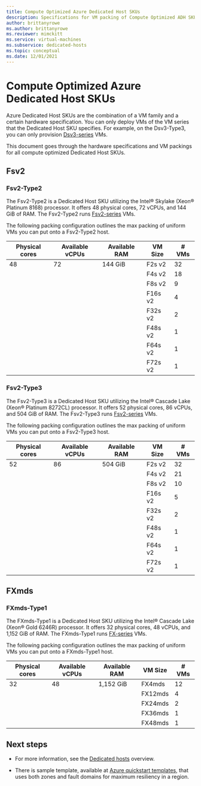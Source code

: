 ```yaml
---
title: Compute Optimized Azure Dedicated Host SKUs
description: Specifications for VM packing of Compute Optimized ADH SKUs.
author: brittanyrowe
ms.author: brittanyrowe
ms.reviewer: mimckitt
ms.service: virtual-machines
ms.subservice: dedicated-hosts
ms.topic: conceptual
ms.date: 12/01/2021
---
```


# Compute Optimized Azure Dedicated Host SKUs
Azure Dedicated Host SKUs are the combination of a VM family and a certain hardware specification. You can only deploy VMs of the VM series that the Dedicated Host SKU specifies. For example, on the Dsv3-Type3, you can only provision [Dsv3-series](dv3-dsv3-series.md#dsv3-series) VMs. 

This document goes through the hardware specifications and VM packings for all compute optimized Dedicated Host SKUs.

## Fsv2
### Fsv2-Type2

The Fsv2-Type2 is a Dedicated Host SKU utilizing the Intel® Skylake (Xeon® Platinum 8168) processor. It offers 48 physical cores, 72 vCPUs, and 144 GiB of RAM. The Fsv2-Type2 runs [Fsv2-series](fsv2-series.md) VMs.

The following packing configuration outlines the max packing of uniform VMs you can put onto a Fsv2-Type2 host.

| Physical cores | Available vCPUs | Available RAM | VM Size | # VMs |
|----------------|-----------------|---------------|---------|-------|
| 48             | 72              | 144 GiB       | F2s v2  | 32    |
|                |                 |               | F4s v2  | 18    |
|                |                 |               | F8s v2  | 9     |
|                |                 |               | F16s v2 | 4     |
|                |                 |               | F32s v2 | 2     |
|                |                 |               | F48s v2 | 1     |
|                |                 |               | F64s v2 | 1     |
|                |                 |               | F72s v2 | 1     |

### Fsv2-Type3

The Fsv2-Type3 is a Dedicated Host SKU utilizing the Intel® Cascade Lake (Xeon® Platinum 8272CL) processor. It offers 52 physical cores, 86 vCPUs, and 504 GiB of RAM. The Fsv2-Type3 runs [Fsv2-series](fsv2-series.md) VMs.

The following packing configuration outlines the max packing of uniform VMs you can put onto a Fsv2-Type3 host.

| Physical cores | Available vCPUs | Available RAM | VM Size | # VMs |
|----------------|-----------------|---------------|---------|-------|
| 52             | 86              | 504 GiB       | F2s v2  | 32    |
|                |                 |               | F4s v2  | 21    |
|                |                 |               | F8s v2  | 10    |
|                |                 |               | F16s v2 | 5     |
|                |                 |               | F32s v2 | 2     |
|                |                 |               | F48s v2 | 1     |
|                |                 |               | F64s v2 | 1     |
|                |                 |               | F72s v2 | 1     |

## FXmds
### FXmds-Type1

The FXmds-Type1 is a Dedicated Host SKU utilizing the Intel® Cascade Lake (Xeon® Gold 6246R) processor. It offers 32 physical cores, 48 vCPUs, and 1,152 GiB of RAM. The FXmds-Type1 runs [FX-series](fx-series.md) VMs.

The following packing configuration outlines the max packing of uniform VMs you can put onto a FXmds-Type1 host.

| Physical cores | Available vCPUs | Available RAM | VM Size | # VMs |
|----------------|-----------------|---------------|---------|-------|
| 32             | 48              | 1,152 GiB     | FX4mds  | 12    |
|                |                 |               | FX12mds | 4     |
|                |                 |               | FX24mds | 2     |
|                |                 |               | FX36mds | 1     |
|                |                 |               | FX48mds | 1     |

## Next steps

- For more information, see the [Dedicated hosts](dedicated-hosts.md) overview.

- There is sample template, available at [Azure quickstart templates](https://github.com/Azure/azure-quickstart-templates/blob/master/quickstarts/microsoft.compute/vm-dedicated-hosts/README.md), that uses both zones and fault domains for maximum resiliency in a region.